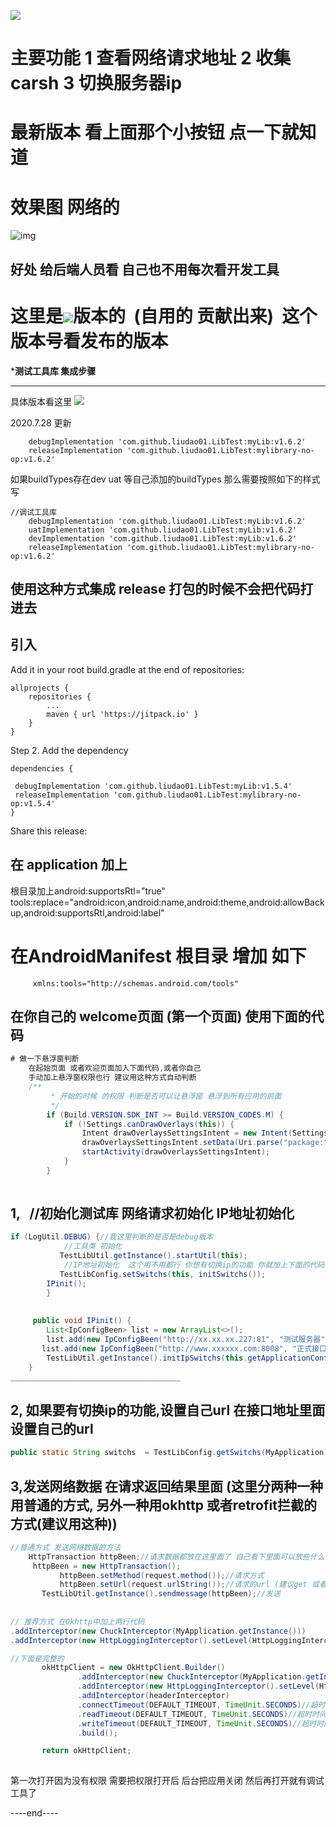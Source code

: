 [![](https://jitpack.io/v/liudao01/LibTest.svg)](https://jitpack.io/#liudao01/LibTest)
# 主要功能 1 查看网络请求地址  2 收集carsh 3 切换服务器ip 
# 最新版本 看上面那个小按钮 点一下就知道
# 效果图 网络的  
 ![img](https://github.com/liudao01/LibTest/blob/master/demo.gif)
## 好处  给后端人员看  自己也不用每次看开发工具
# 这里是[![](https://jitpack.io/v/liudao01/LibTest.svg)](https://jitpack.io/#liudao01/LibTest)版本的  (自用的 贡献出来)  这个版本号看发布的版本

***************测试工具库  集成步骤**************

---
具体版本看这里 [![](https://jitpack.io/v/liudao01/LibTest.svg)](https://jitpack.io/#liudao01/LibTest)

2020.7.28 更新 
```
    debugImplementation 'com.github.liudao01.LibTest:myLib:v1.6.2'
    releaseImplementation 'com.github.liudao01.LibTest:mylibrary-no-op:v1.6.2'
```


如果buildTypes存在dev  uat 等自己添加的buildTypes 那么需要按照如下的样式写
```
//调试工具库
    debugImplementation 'com.github.liudao01.LibTest:myLib:v1.6.2'
    uatImplementation 'com.github.liudao01.LibTest:myLib:v1.6.2'
    devImplementation 'com.github.liudao01.LibTest:myLib:v1.6.2'
    releaseImplementation 'com.github.liudao01.LibTest:mylibrary-no-op:v1.6.2'
```

使用这种方式集成 release 打包的时候不会把代码打进去
---


## 引入
Add it in your root build.gradle at the end of repositories:

	allprojects {
		repositories {
			...
			maven { url 'https://jitpack.io' }
		}
	}
Step 2. Add the dependency

	dependencies {
	       
   	 debugImplementation 'com.github.liudao01.LibTest:myLib:v1.5.4'
   	 releaseImplementation 'com.github.liudao01.LibTest:mylibrary-no-op:v1.5.4'
	}
Share this release:

## 在 application 加上
根目录加上android:supportsRtl="true"
     tools:replace="android:icon,android:name,android:theme,android:allowBackup,android:supportsRtl,android:label"
     
 # 在AndroidManifest 根目录 增加 如下
 
 
         xmlns:tools="http://schemas.android.com/tools"
         
         
## 在你自己的 welcome页面 (第一个页面) 使用下面的代码


```java
# 做一下悬浮窗判断
    在起始页面 或者欢迎页面加入下面代码,或者你自己
    手动加上悬浮窗权限也行 建议用这种方式自动判断
    /**
         * 开始的时候 的权限 判断是否可以让悬浮窗 悬浮到所有应用的前面
         */
        if (Build.VERSION.SDK_INT >= Build.VERSION_CODES.M) {
            if (!Settings.canDrawOverlays(this)) {
                Intent drawOverlaysSettingsIntent = new Intent(Settings.ACTION_MANAGE_OVERLAY_PERMISSION);
                drawOverlaysSettingsIntent.setData(Uri.parse("package:" + getPackageName()));
                startActivity(drawOverlaysSettingsIntent);
            }
        }
	
```


## 1,   //初始化测试库  网络请求初始化 IP地址初始化

```java
if (LogUtil.DEBUG) {//我这里判断的是否是debug版本
            //工具类 初始化
           TestLibUtil.getInstance().startUtil(this);
            //IP地址初始化  这个用不用都行 你想有切换ip的功能 你就加上下面的代码
           TestLibConfig.setSwitchs(this, initSwitchs());
	    IPinit();
        }
        
        
	 public void IPinit() {
        List<IpConfigBeen> list = new ArrayList<>();
        list.add(new IpConfigBeen("http://xx.xx.xx.227:81", "测试服务器", true));//别照抄..你自己的测试服务器地址
       list.add(new IpConfigBeen("http://www.xxxxxx.com:8008", "正式接口", false));
        TestLibUtil.getInstance().initIpSwitchs(this.getApplicationContext(), list);
    }
______________________________________
```


## 2, 如果要有切换ip的功能,设置自己url 在接口地址里面 设置自己的url 
 ```java
 public static String switchs  = TestLibConfig.getSwitchs(MyApplication.getContext());//设置接口地址前缀   获取当前接口 是正式还是测试
 ```
## 3,发送网络数据  在请求返回结果里面 (这里分两种一种用普通的方式, 另外一种用okhttp 或者retrofit拦截的方式(建议用这种))
 ```java  
 //普通方式 发送网络数据的方法
 	 HttpTransaction httpBeen;//请求数据都放在这里面了 自己看下里面可以放些什么
	  httpBeen = new HttpTransaction();
            httpBeen.setMethod(request.method());//请求方式
            httpBeen.setUrl(request.urlString());//请求的url (建议get 或者post 都拼上 )
	    TestLibUtil.getInstance().sendmessage(httpBeen);//发送
	    
	    
// 推荐方式 在Okhttp中加上两行代码
.addInterceptor(new ChuckInterceptor(MyApplication.getInstance()))
.addInterceptor(new HttpLoggingInterceptor().setLevel(HttpLoggingInterceptor.Level.BODY)

//下面是完整的
        okHttpClient = new OkHttpClient.Builder()
                .addInterceptor(new ChuckInterceptor(MyApplication.getInstance()))
                .addInterceptor(new HttpLoggingInterceptor().setLevel(HttpLoggingInterceptor.Level.BODY))
                .addInterceptor(headerInterceptor)
                .connectTimeout(DEFAULT_TIMEOUT, TimeUnit.SECONDS)//超时时间
                .readTimeout(DEFAULT_TIMEOUT, TimeUnit.SECONDS)//超时时间
                .writeTimeout(DEFAULT_TIMEOUT, TimeUnit.SECONDS)//超时时间
                .build();

        return okHttpClient;
  
```

第一次打开因为没有权限 需要把权限打开后 后台把应用关闭 然后再打开就有调试工具了

----end----



